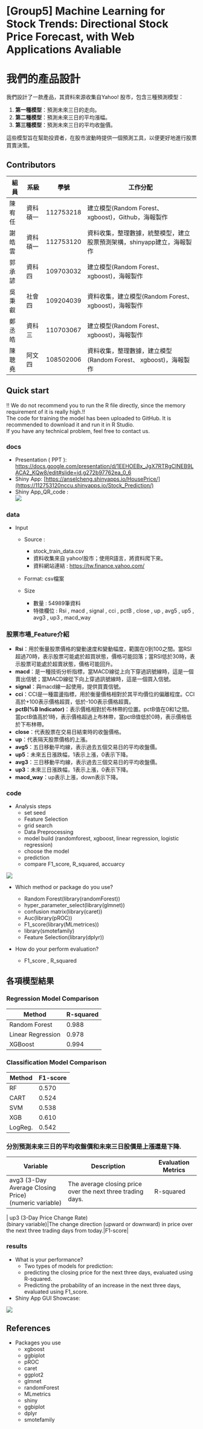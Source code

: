 # [Group5] Machine Learning for Stock Trends: Directional Stock Price Forecast, with Web Applications Avaliable
# 我們的產品設計

我們設計了一款產品，其資料來源收集自Yahoo! 股市，包含三種預測模型：

1. **第一種模型**：預測未來三日的走向。
2. **第二種模型**：預測未來三日的平均漲幅。
3. **第三種模型**：預測未來三日的平均收盤價。

這些模型旨在幫助投資者，在股市波動時提供一個預測工具，以便更好地進行股票買賣決策。


## Contributors
|組員|系級|學號|工作分配|
|-|-|-|-|
|陳宥任|資科碩一|112753218|建立模型(Random Forest、 xgboost)，Github，海報製作| 
|謝皓雲|資科碩一|112753120|資料收集，整理數據，統整模型，建立股票預測架構，shinyapp建立，海報製作|
|郭承諺|資科四|109703032|建立模型(Random Forest、 xgboost)，海報製作|
|吳秉叡|社會四|109204039|資料收集，建立模型(Random Forest、 xgboost)，海報製作|
|鄭丞皓|資科三|110703067|建立模型(Random Forest、 xgboost)，海報製作|
|陳聰堯|阿文四|108502006|資料收集，整理數據，建立模型(Random Forest、 xgboost)，海報製作|
## Quick start
!! We do not recommend you to run the R file directly, since the memory requirement of it is really high.!!<br>
The code for training the model has been uploaded to GitHub. It is recommended to download it and run it in R Studio.<br>
If you have any technical problem, feel free to contact us.

### docs
* Presentation ( PPT ): https://docs.google.com/presentation/d/1EEHOEBx_JgX7RTRgCINEB9LACA2_KQw8/edit#slide=id.g272b97762ea_0_6<br>
* Shiny App: [https://anselcheng.shinyapps.io/HousePrice/](https://112753120nccu.shinyapps.io/Stock_Prediction/)<br>
* Shiny App_QR_code : <br> ![](docs/QR_code_01.png) 

### data
* Input
  * Source :<br>
     * stock_train_data.csv
     * 資料收集來自 yahoo!股市；使用R語言，將資料爬下來。
     * 資料網站連結 : https://tw.finance.yahoo.com/

  * Format:  csv檔案
  * Size<br>
     * 數量 : 54989筆資料<br>
     * 特徵欄位 : Rsi , macd , signal , cci , pctB , close , up , avg5 , up5 , avg3 , up3 , macd_way <br>
### 股票市場_Feature介紹

* **Rsi**：用於衡量股票價格的變動速度和變動幅度，範圍在0到100之間。當RSI超過70時，表示股票可能處於超買狀態，價格可能回落；當RSI低於30時，表示股票可能處於超賣狀態，價格可能回升。
* **macd**：是一種技術分析指標，當MACD線從上向下穿過訊號線時，這是一個賣出信號；當MACD線從下向上穿過訊號線時，這是一個買入信號。
* **signal**：與macd線一起使用，提供買賣信號。
* **cci**：CCI是一種震盪指標，用於衡量價格相對於其平均價位的偏離程度。CCI高於+100表示價格超買，低於-100表示價格超賣。
* **pctB(%B Indicator)**：表示價格相對於布林帶的位置。pctB值在0和1之間。當pctB值高於1時，表示價格超過上布林帶，當pctB值低於0時，表示價格低於下布林帶。
* **close**：代表股票在交易日結束時的收盤價格。
* **up**：代表隔天股票價格的上漲。
* **avg5**：五日移動平均線，表示過去五個交易日的平均收盤價。
* **up5**：未來五日漲跌幅，1表示上漲，0表示下降。
* **avg3**：三日移動平均線，表示過去三個交易日的平均收盤價。
* **up3**：未來三日漲跌幅，1表示上漲，0表示下降。
* **macd_way**：up表示上漲，down表示下降。

 
### code
* Analysis steps
  *  set seed
  *  Feature Selection
  *  grid search
  *  Data Preprocessing
  *  model build (randomforest, xgboost, linear regression, logistic regression)
  *  choose the model
  *  prediction
  *  compare F1_score, R_squared, accuarcy<br>

  
 ![](docs/流程圖.png) 


 
* Which method or package do you use?
  * Random Forest(library(randomForest))
  * hyper_parameter_select(library(glmnet))
  * confusion matrix(library(caret))
  * Auc(library(pROC))
  * F1_score(library(MLmetrices))
  * library(smotefamily)
  * Feature Selection(library(dplyr))<br>
 
* How do your perform evaluation?
  *  F1_score , R_squared
 
 

## 各項模型結果

### Regression Model Comparison

| Method             | R-squared |
|--------------------|-----------|
| Random Forest      | 0.988     |
| Linear Regression  | 0.978     |
| XGBoost            | 0.994     |

### Classification Model Comparison

| Method  | F1-score |
|---------|----------|
| RF      | 0.570    |
| CART    | 0.524    |
| SVM     | 0.538    |
| XGB     | 0.610    |
| LogReg. | 0.542    |


### 分別預測未來三日的平均收盤價和未來三日股價是上漲還是下降. 

| Variable | Description |Evaluation Metrics|
|----------|-------------|--------------|
| avg3 (3-Day Average Closing Price) <br>(numeric variable)| The average closing price over the next three trading days.|R-squared
|
up3 (3-Day Price Change Rate) <br>(binary variable)|The change direction (upward or downward) in price over the next three trading days from today.|F1-score|






### results
* What is your performance?
  * Two types of models for prediction:
  * predicting the closing price for the next three days, evaluated using R-squared.
  * Predicting the probability of an increase in the next three days, evaluated using F1_score.
* Shiny App GUI Showcase:
    
![](docs/操作畫面.png)


## References
* Packages you use
  * xgboost
  * ggbiplot
  * pROC
  * caret
  * ggplot2
  * glmnet
  * randomForest
  * MLmetrics
  * shiny
  * ggbiplot
  * dplyr
  * smotefamily

